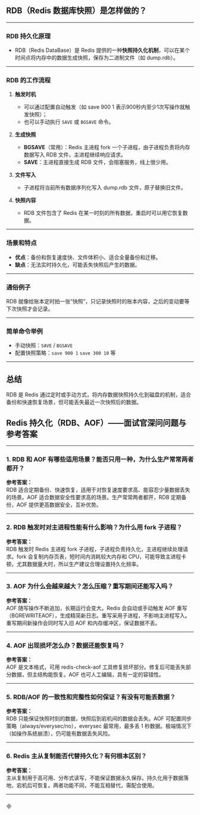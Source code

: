 ## RDB（Redis 数据库快照）是怎样做的？

---

### RDB 持久化原理

- RDB（Redis DataBase）是 Redis 提供的一种**快照持久化机制**，可以在某个时间点将内存中的数据生成快照，保存为二进制文件（如 dump.rdb）。

---

### RDB 的工作流程

1. **触发时机**
   - 可以通过配置自动触发（如 save 900 1 表示900秒内至少1次写操作就触发快照）；
   - 也可以手动执行 `SAVE` 或 `BGSAVE` 命令。

2. **生成快照**
   - **BGSAVE**（常用）：Redis 主进程 fork 一个子进程，由子进程负责将内存数据写入 RDB 文件，主进程继续响应请求。
   - **SAVE**：主进程直接生成 RDB 文件，会阻塞服务，线上很少用。

3. **文件写入**
   - 子进程将当前所有数据序列化写入 dump.rdb 文件，原子替换旧文件。

4. **快照内容**
   - RDB 文件包含了 Redis 在某一时刻的所有数据，重启时可以用它恢复数据。

---

### 场景和特点

- **优点**：备份和恢复速度快、文件体积小、适合全量备份和迁移。
- **缺点**：无法实时持久化，可能丢失快照后产生的数据。

---

### 通俗例子

RDB 就像给账本定时拍一张“快照”，只记录快照时的账本内容，之后的变动要等下次快照才会记录。

---

### 简单命令举例

- 手动快照：`SAVE` / `BGSAVE`
- 配置快照策略：`save 900 1` `save 300 10` 等

---

## 总结

RDB 是 Redis 通过定时或手动方式，将内存数据快照持久化到磁盘的机制，适合备份和快速恢复场景，但可能丢失最近一次快照后的数据。

## Redis 持久化（RDB、AOF）——面试官深问问题与参考答案

---

### 1. RDB 和 AOF 有哪些适用场景？能否只用一种，为什么生产常常两者都开？

**参考答案：**  
RDB 适合定期备份、快速恢复，适用于对恢复速度要求高、能容忍少量数据丢失的场景。AOF 适合数据安全性要求高的场景。生产常常两者都开，RDB 定期备份，AOF 提供更高数据安全，互补优势。

---

### 2. RDB 触发时对主进程性能有什么影响？为什么用 fork 子进程？

**参考答案：**  
RDB 触发时 Redis 主进程 fork 子进程，子进程负责持久化，主进程继续处理请求。fork 会复制内存页表，短时间内消耗较大内存和 CPU，可能导致主进程卡顿，尤其数据量大时，所以生产建议合理设置持久化频率。

---

### 3. AOF 为什么会越来越大？怎么压缩？重写期间还能写入吗？

**参考答案：**  
AOF 随写操作不断追加，长期运行会变大。Redis 会自动或手动触发 AOF 重写（BGREWRITEAOF），生成精简新日志。重写采用子进程，不影响主进程写入。重写期间新操作会同时写入旧 AOF 和内存缓冲区，保证数据不丢。

---

### 4. AOF 出现损坏怎么办？数据还能恢复吗？

**参考答案：**  
AOF 是文本格式，可用 redis-check-aof 工具修复损坏部分。修复后可能丢失部分数据，但主结构能恢复。AOF 也可人工编辑，具有一定的容错性。

---

### 5. RDB/AOF 的一致性和完整性如何保证？有没有可能丢数据？

**参考答案：**  
RDB 只能保证快照时刻的数据，快照后到宕机间的数据会丢失。AOF 可配置同步策略（always/everysec/no），everysec 最常用，最多丢 1 秒数据。极端情况下（如操作系统崩溃），仍可能有数据丢失风险。

---

### 6. Redis 主从复制能否代替持久化？有何根本区别？

**参考答案：**  
主从复制用于高可用、分布式读写，不能保证数据永久保存。持久化用于数据落地，宕机后可恢复。两者功能不同，不能互相替代，需配合使用。

---

### 
